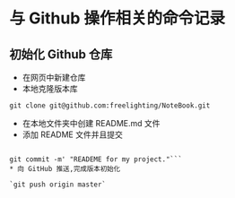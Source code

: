 # 与 Github 操作相关的命令记录
## 初始化 Github 仓库  

* 在网页中新建仓库
* 本地克隆版本库  

`git clone git@github.com:freelighting/NoteBook.git`
* 在本地文件夹中创建 README.md 文件
* 添加 README 文件并且提交  

```git add README.md  

git commit -m' "READEME for my project."```
* 向 GitHub 推送,完成版本初始化  

`git push origin master`
